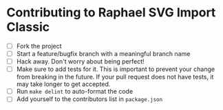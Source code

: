 # Contributing to Raphael SVG Import Classic

* [ ] Fork the project
* [ ] Start a feature/bugfix branch with a meaningful branch name
* [ ] Hack away. Don't worry about being perfect!
* [ ] Make sure to add tests for it. This is important to prevent your change
  from breaking in the future. If your pull request does not have tests, it may
  take longer to get accepted.
* [ ] Run `make delint` to auto-format the code
* [ ] Add yourself to the contributors list in `package.json`
